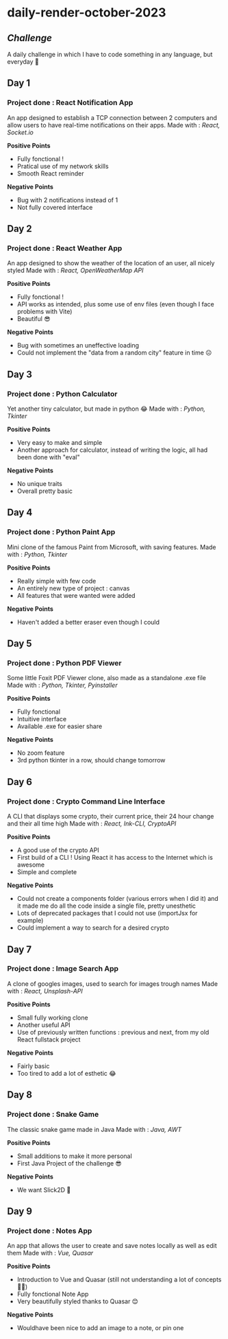 # daily-render-october-2023
## _Challenge_

A daily challenge in which I have to code something in any language, but everyday 👀



>
## Day 1
### Project done : React Notification App
An app designed to establish a TCP connection between 2 computers and allow users to have real-time notifications on their apps.
Made with : _React, Socket.io_

**Positive Points**
- Fully fonctional !
- Pratical use of my network skills
- Smooth React reminder

**Negative Points**
- Bug with 2 notifications instead of 1
- Not fully covered interface

## Day 2
### Project done : React Weather App
An app designed to show the weather of the location of an user, all nicely styled 
Made with : _React, OpenWeatherMap API_

**Positive Points**
- Fully fonctional !
- API works as intended, plus some use of env files (even though I face problems with Vite)
- Beautiful 😎

**Negative Points**
- Bug with sometimes an uneffective loading
- Could not implement the "data from a random city" feature in time ☹️

## Day 3
### Project done : Python Calculator
Yet another tiny calculator, but made in python 😂
Made with : _Python, Tkinter_

**Positive Points**
- Very easy to make and simple
- Another approach for calculator, instead of writing the logic, all had been done with "eval"

**Negative Points**
- No unique traits
- Overall pretty basic

## Day 4
### Project done : Python Paint App
Mini clone of the famous Paint from Microsoft, with saving features.
Made with : _Python, Tkinter_

**Positive Points**
- Really simple with few code
- An entirely new type of project : canvas
- All features that were wanted were added

**Negative Points**
- Haven't added a better eraser even though I could

## Day 5
### Project done : Python PDF Viewer
Some little Foxit PDF Viewer clone, also made as a standalone .exe file
Made with : _Python, Tkinter, Pyinstaller_

**Positive Points**
- Fully fonctional
- Intuitive interface
- Available .exe for easier share

**Negative Points**
- No zoom feature
- 3rd python tkinter in a row, should change tomorrow

## Day 6
### Project done : Crypto Command Line Interface
A CLI that displays some crypto, their current price, their 24 hour change and their all time high
Made with : _React, Ink-CLI, CryptoAPI_

**Positive Points**
- A good use of the crypto API
- First build of a CLI ! Using React it has access to the Internet which is awesome
- Simple and complete

**Negative Points**
- Could not create a components folder (various errors when I did it) and it made me do all the code inside a single file, pretty unesthetic
- Lots of deprecated packages that I could not use (importJsx for example)
- Could implement a way to search for a desired crypto

## Day 7
### Project done : Image Search App
A clone of googles images, used to search for images trough names
Made with : _React, Unsplash-API_

**Positive Points**
- Small fully working clone
- Another useful API
- Use of previously written functions : previous and next, from my old React fullstack project

**Negative Points**
- Fairly basic
- Too tired to add a lot of esthetic 😂

## Day 8
### Project done : Snake Game
The classic snake game made in Java
Made with : _Java, AWT_

**Positive Points**
- Small additions to make it more personal
- First Java Project of the challenge 😎

**Negative Points**
- We want Slick2D 🌚


## Day 9
### Project done : Notes App
An app that allows the user to create and save notes locally as well as edit them
Made with : _Vue, Quasar_

**Positive Points**
- Introduction to Vue and Quasar (still not understanding a lot of concepts 😵‍💫)
- Fully fonctional Note App
- Very beautifully styled thanks to Quasar 😊

**Negative Points**
- Wouldhave been nice to add an image to a note, or pin one






